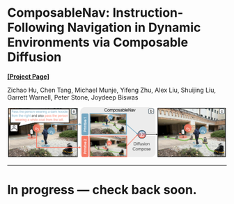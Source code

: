 # ComposableNav: Instruction-Following Navigation in Dynamic Environments via Composable Diffusion

**[[Project Page]](https://amrl.cs.utexas.edu/ComposableNav/)**

Zichao Hu, Chen Tang, Michael Munje, Yifeng Zhu, Alex Liu, Shuijing Liu, Garrett Warnell, Peter Stone, Joydeep Biswas

<p align="center">
  <img src="docs/assets/images/first_figure.png" alt="Robo-Instruct Framework" width="600"/>
</p>

---

# In progress — check back soon.